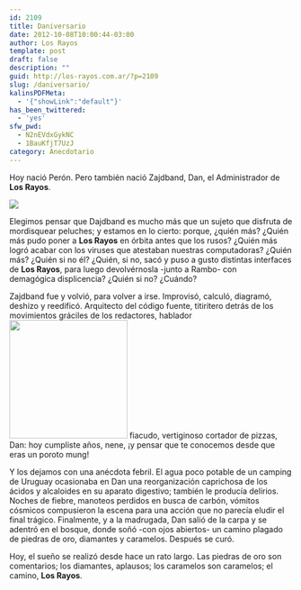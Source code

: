 ```yaml
---
id: 2109
title: Daniversario
date: 2012-10-08T10:00:44-03:00
author: Los Rayos
template: post
draft: false
description: ""
guid: http://los-rayos.com.ar/?p=2109
slug: /daniversario/
kalinsPDFMeta:
  - '{"showLink":"default"}'
has_been_twittered:
  - 'yes'
sfw_pwd:
  - N2nEVdxGykNC
  - 1BauKfjT7UzJ
category: Anecdotario
---
```

Hoy nació Perón. Pero también nació Zajdband, Dan, el Administrador de **Los Rayos**.

![](https://los-rayos.com/wp-content/uploads/2012/03/godzilla_ok.jpg) 

Elegimos pensar que Dajdband es mucho más que un sujeto que disfruta de mordisquear peluches; y estamos en lo cierto: porque, ¿quién más? ¿Quién más pudo poner a **Los Rayos** en órbita antes que los rusos? ¿Quién más logró acabar con los viruses que atestaban nuestras computadoras? ¿Quién más? ¿Quién si no él? ¿Quién, si no, sacó y puso a gusto distintas interfaces de **Los Rayos**, para luego devolvérnosla -junto a Rambo- con demagógica displicencia? ¿Quién si no? ¿Cuándo?

Zajdband fue y volvió, para volver a irse. Improvisó, calculó, diagramó, deshizo y reedificó. Arquitecto del código fuente, titiritero detrás de los movimientos gráciles de los redactores, hablador<img class="alignright" src="https://2.bp.blogspot.com/_im4PagRZjhc/Sj6URZm0HFI/AAAAAAAAAv4/5K8AzilaebM/s320/Mung.jpg" alt="" width="210" height="210" /> fiacudo, vertiginoso cortador de pizzas, Dan: hoy cumpliste años, nene, ¡y pensar que te conocemos desde que eras un poroto mung!

Y los dejamos con una anécdota febril. El agua poco potable de un camping de Uruguay ocasionaba en Dan una reorganización caprichosa de los ácidos y alcaloides en su aparato digestivo; también le producía delirios. Noches de fiebre, manoteos perdidos en busca de carbón, vómitos cósmicos compusieron la escena para una acción que no parecía eludir el final trágico. Finalmente, y a la madrugada, Dan salió de la carpa y se adentró en el bosque, donde soñó -con ojos abiertos- un camino plagado de piedras de oro, diamantes y caramelos. Después se curó.

Hoy, el sueño se realizó desde hace un rato largo. Las piedras de oro son comentarios; los diamantes, aplausos; los caramelos son caramelos; el camino, **Los Rayos**.
